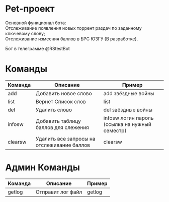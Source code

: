 # Pet-проект  
Основной функционал бота:  
Отслеживание появления новых торрент раздач по заданному ключевому слову;  
Отслеживание измеения баллов в БРС ЮЗГУ (В разработке).

Бот в телеграмме @RStestBot  
# Команды

Команда| Описание | Пример  
---- | -------------------- | --------------------
add | Добавить новое слово | add звёздные войны  
list | Вернет Список слов | list  
del | Удалить слово | del звёздные войны  
infosw | Добавить таблицу баллов для слежения | infosw логин пароль (ссылка на нужный семестр)
clearsw | Удалить все запросы на отслеживание баллов | clearsw

# Админ Команды

Команда| Описание | Пример  
---- | -------------------- | --------------------
getlog | Отправит лог файл | getlog   

